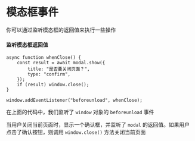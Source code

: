 # 模态框事件

你可以通过监听模态框的返回值来执行一些操作

#### 监听模态框返回值

```
async function whenClose() {
    const result = await modal.show({
        title: "是否要关闭页面？",
        type: "confirm",
    });
    if (result) window.close();
}

window.addEventListener("beforeunload", whenClose);
```

在上面的代码中，我们监听了 `window` 对象的 `beforeunload` 事件

当用户关闭当前页面时，显示一个确认框，并监听了 `modal` 的返回值。如果用户点击了确认按钮，则调用 `window.close()` 方法关闭当前页面
